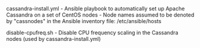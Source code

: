 cassandra-install.yml - Ansible playbook to automatically set up Apache Cassandra on a set of CentOS nodes - Node names assumed to be denoted by "cassnodes" in the Ansible inventory file: /etc/ansible/hosts
 
disable-cpufreq.sh - Disable CPU frequency scaling in the Cassandra nodes (used by cassandra-install.yml)

